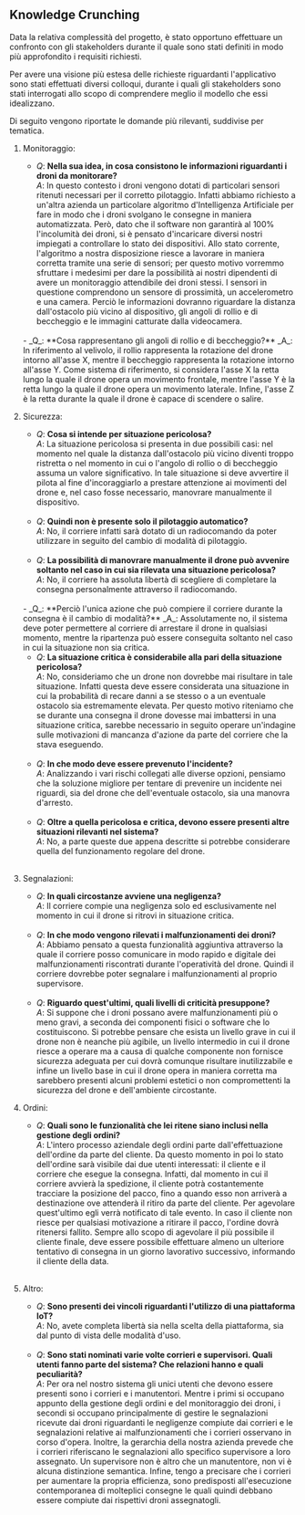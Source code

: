 ## Knowledge Crunching

Data la relativa complessità del progetto, è stato opportuno effettuare un confronto con gli stakeholders
durante il quale sono stati definiti in modo più approfondito i requisiti richiesti.

Per avere una visione più estesa delle richieste riguardanti l'applicativo sono stati effettuati
diversi colloqui, durante i quali gli stakeholders sono stati interrogati allo scopo di comprendere meglio
il modello che essi idealizzano.

Di seguito vengono riportate le domande più rilevanti, suddivise per tematica.

1. Monitoraggio:

    - _Q_: **Nella sua idea, in cosa consistono le informazioni riguardanti i droni da monitorare?**  
   _A_: In questo contesto i droni vengono dotati di particolari sensori ritenuti necessari per il 
   corretto pilotaggio. Infatti abbiamo richiesto a un'altra azienda un particolare algoritmo 
   d'Intelligenza Artificiale per fare in modo che i droni svolgano le consegne in maniera automatizzata.
   Però, dato che il software non garantirà al 100% l'incolumità dei droni, si è pensato 
   d'incaricare diversi nostri impiegati a controllare lo stato dei dispositivi.
   Allo stato corrente, l'algoritmo a nostra disposizione riesce a lavorare in maniera corretta tramite
   una serie di sensori; per questo motivo vorremmo sfruttare i medesimi per dare la
   possibilità ai nostri dipendenti di avere un monitoraggio attendibile dei droni stessi.
   I sensori in questione comprendono un sensore di prossimità, un accelerometro e una camera.
   Perciò le informazioni dovranno riguardare la distanza dall'ostacolo più vicino al dispositivo, gli 
   angoli di rollio e di beccheggio e le immagini catturate dalla videocamera.  
   <br>  
    - _Q_: **Cosa rappresentano gli angoli di rollio e di beccheggio?**  
   _A_: In riferimento al velivolo, il rollio rappresenta la rotazione del drone intorno all'asse X, mentre
   il beccheggio rappresenta la rotazione intorno all'asse Y.
   Come sistema di riferimento, si considera l'asse X la retta lungo la quale il drone opera un movimento
   frontale, mentre l'asse Y è la retta lungo la quale il drone opera un movimento laterale.
   Infine, l'asse Z è la retta durante la quale il drone è capace di scendere o salire.  
   <br>

2. Sicurezza:

    - _Q_: **Cosa si intende per situazione pericolosa?**  
   _A_: La situazione pericolosa si presenta in due possibili casi: nel momento nel quale la distanza 
   dall'ostacolo più vicino diventi troppo ristretta o nel momento in cui o l'angolo
   di rollio o di beccheggio assuma un valore significativo. In tale situazione si deve avvertire il pilota
   al fine d'incoraggiarlo a prestare attenzione ai movimenti del drone e, nel caso fosse necessario, manovrare
   manualmente il dispositivo.  
   <br>

    - _Q_: **Quindi non è presente solo il pilotaggio automatico?**  
   _A_: No, il corriere infatti sarà dotato di un radiocomando da poter utilizzare in seguito del cambio di modalità 
   di pilotaggio.  
   <br>
   
    - _Q_: **La possibilità di manovrare manualmente il drone può avvenire soltanto nel caso in cui sia rilevata una 
    situazione pericolosa?**  
   _A_: No, il corriere ha assoluta libertà di scegliere di completare la consegna personalmente attraverso il
   radiocomando.  
   <br>
    - _Q_: **Perciò l'unica azione che può compiere il corriere durante la consegna è il cambio di modalità?**  
   _A_: Assolutamente no, il sistema deve poter permettere al corriere di arrestare il drone in qualsiasi momento, 
   mentre la ripartenza può essere conseguita soltanto nel caso in cui la situazione non sia critica.  
   <br>

    - _Q_: **La situazione critica è considerabile alla pari della situazione pericolosa?**  
   _A_: No, consideriamo che un drone non dovrebbe mai risultare in tale situazione. Infatti questa deve essere 
   considerata una situazione in cui la probabilità di recare danni a se stesso o a un eventuale ostacolo sia 
   estremamente elevata. Per questo motivo riteniamo che se durante una consegna il drone dovesse mai imbattersi in 
   una situazione critica, sarebbe necessario in seguito operare un'indagine sulle motivazioni di mancanza d'azione da 
   parte del corriere che la stava eseguendo.  
   <br>

    - _Q_: **In che modo deve essere prevenuto l'incidente?**  
    _A_: Analizzando i vari rischi collegati alle diverse opzioni, pensiamo che la soluzione migliore per tentare di 
    prevenire un incidente nei riguardi, sia del drone che dell'eventuale ostacolo, sia una manovra d'arresto.  
    <br>
   
    - _Q_: **Oltre a quella pericolosa e critica, devono essere presenti altre situazioni rilevanti nel sistema?**  
    _A_: No, a parte queste due appena descritte si potrebbe considerare quella del funzionamento regolare del 
    drone.  
    <br>
   
3. Segnalazioni:

    - _Q_: **In quali circostanze avviene una negligenza?**  
   _A_: Il corriere compie una negligenza solo ed esclusivamente nel momento in cui il drone si ritrovi in 
   situazione critica.  
   <br>
   
    - _Q_: **In che modo vengono rilevati i malfunzionamenti dei droni?**  
   _A_: Abbiamo pensato a questa funzionalità aggiuntiva attraverso la quale il corriere
   posso comunicare in modo rapido e digitale dei malfunzionamenti riscontrati durante l'operatività del drone.
   Quindi il corriere dovrebbe poter segnalare i malfunzionamenti al proprio supervisore.  
   <br>
   
    - _Q_: **Riguardo quest'ultimi, quali livelli di criticità presuppone?**  
   _A_: Si suppone che i droni possano avere malfunzionamenti più o meno gravi, a seconda dei componenti fisici o 
   software che lo costituiscono.
   Si potrebbe pensare che esista un livello grave in cui il drone non è neanche più agibile, un livello intermedio in
   cui il drone riesce a operare ma a causa di qualche componente non fornisce sicurezza adeguata per cui dovrà 
   comunque risultare inutilizzabile e infine un livello base in cui il drone opera in maniera corretta ma sarebbero
   presenti alcuni problemi estetici o non compromettenti la sicurezza del drone e dell'ambiente circostante.

4. Ordini:
   
   - _Q_: **Quali sono le funzionalità che lei ritene siano inclusi nella gestione degli ordini?**  
   _A_: L'intero processo aziendale degli ordini parte dall'effettuazione dell'ordine da parte del cliente.
   Da questo momento in poi lo stato dell'ordine sarà visibile dai due utenti interessati: il cliente e il corriere che
   esegue la consegna.
   Infatti, dal momento in cui il corriere avvierà la spedizione, il cliente potrà costantemente tracciare la 
   posizione del pacco, fino a quando esso non arriverà a destinazione ove attenderà il ritiro da parte del cliente.
   Per agevolare quest'ultimo egli verrà notificato di tale evento.
   In caso il cliente non riesce per qualsiasi motivazione a ritirare il pacco, l'ordine dovrà ritenersi
   fallito. Sempre allo scopo di agevolare il più possibile il cliente finale, deve essere possibile effettuare 
   almeno un ulteriore tentativo di consegna in un giorno lavorativo successivo, informando il cliente della data.
   <br>

5. Altro:
    
    - _Q_: **Sono presenti dei vincoli riguardanti l'utilizzo di una piattaforma IoT?**  
   _A_: No, avete completa libertà sia nella scelta della piattaforma, sia dal punto di vista delle modalità 
   d'uso.  
   <br>

    - _Q_: **Sono stati nominati varie volte corrieri e supervisori. Quali utenti fanno parte del sistema?
   Che relazioni hanno e quali peculiarità?**  
   _A_: Per ora nel nostro sistema gli unici utenti che devono essere presenti sono i corrieri e i manutentori.
   Mentre i primi si occupano appunto della gestione degli ordini e del monitoraggio dei droni, i secondi si occupano
   principalmente di gestire le segnalazioni ricevute dai droni riguardanti le negligenze compiute dai corrieri e le
   segnalazioni relative ai malfunzionamenti che i corrieri osservano in corso d'opera.
   Inoltre, la gerarchia della nostra azienda prevede che i corrieri riferiscano le segnalazioni allo specifico
   supervisore a loro assegnato. Un supervisore non è altro che un manutentore, non vi è alcuna distinzione semantica.
   Infine, tengo a precisare che i corrieri per aumentare la propria efficienza, sono predisposti all'esecuzione
   contemporanea di molteplici consegne le quali quindi debbano essere compiute dai rispettivi droni assegnatogli.  
   <br>
